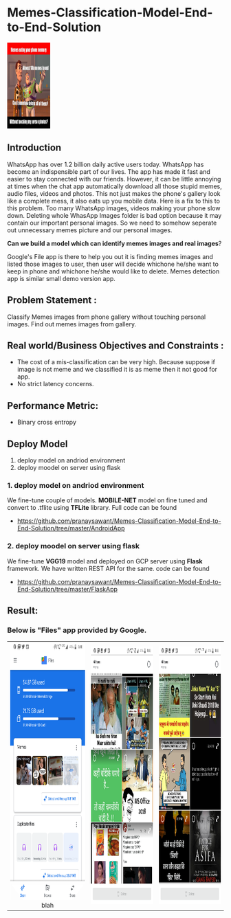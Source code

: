 # Memes-Classification-Model-End-to-End-Solution

<img src="images/FileHeader.jpg" style="width:100px;height:200px;" >

## Introduction

WhatsApp has over 1.2 billion daily active users today. WhatsApp has become an indispensible part of our lives. The app has made it fast and easier to stay connected with our friends.
However, it can be little annoying at times when the chat app automatically download all those stupid memes, audio files, videos and photos. This not just makes the phone's gallery look like a complete mess, it also eats up you mobile data. Here is a fix to this to this problem.
Too many WhatsApp images, videos making your phone slow down. Deleting whole WhasApp Images folder is bad option because it may contain our important personal images.
So we need to somehow seperate out unnecessary memes picture and our personal images.

**Can we build a model which can identify memes images and real images**?


Google's File app is there to help you out it is finding memes images and listed those images to user, then user will decide whichone he/she want to keep in phone and whichone he/she would like to delete.
Memes detection app is similar small demo version app.


## Problem Statement :
Classify Memes images from phone gallery without touching personal images. Find out memes images from gallery.

## Real world/Business Objectives and Constraints :
- The cost of a mis-classification can be very high. Because suppose if image is not meme and we classified it is as meme then it not good for app.
- No strict latency concerns.

## Performance Metric:
- Binary cross entropy

## Deploy Model

1. deploy model on andriod environment
2. deploy moodel on server using flask

### 1. deploy model on andriod environment
We fine-tune couple of models. **MOBILE-NET** model on fine tuned and convert to .tflite using **TFLite** library. Full code can be found
- https://github.com/pranaysawant/Memes-Classification-Model-End-to-End-Solution/tree/master/AndroidApp

### 2. deploy moodel on server using flask
We fine-tune **VGG19** model and deployed on GCP server using **Flask** framework. We have written REST API for the same. code can be found 
- https://github.com/pranaysawant/Memes-Classification-Model-End-to-End-Solution/tree/master/FlaskApp


## Result:

### Below is "Files" app provided by Google.


| | | |
|:-------------------------:|:-------------------------:|:-------------------------:|
|<img src="images/FileApp_Header.png" style="width:350px;height:600px;">   blah | <img src="images/filesApp__1.png" style="width:350px;height:600px;"> |<img src="images/filesApp_2.png" style="width:350px;height:600px;"> |





